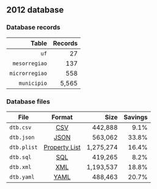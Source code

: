 ## 2012 database

### Database records

|          Table | Records |
| --------------:| -------:|
|           `uf` |      27 |
|  `mesorregiao` |     137 |
| `microrregiao` |     558 |
|    `municipio` |   5,565 |

### Database files

| File        | Format                                                       |      Size | Savings |
| ----------- |:------------------------------------------------------------:| ---------:| -------:|
| `dtb.csv`   | [CSV](https://en.wikipedia.org/wiki/Comma-separated_values)  |   442,888 |    9.1% |
| `dtb.json`  | [JSON](https://en.wikipedia.org/wiki/JSON)                   |   563,062 |   33.8% |
| `dtb.plist` | [Property List](https://en.wikipedia.org/wiki/Property_list) | 1,275,274 |   16.4% |
| `dtb.sql`   | [SQL](https://en.wikipedia.org/wiki/SQL)                     |   419,265 |    8.2% |
| `dtb.xml`   | [XML](https://en.wikipedia.org/wiki/XML)                     | 1,193,537 |   18.8% |
| `dtb.yaml`  | [YAML](https://en.wikipedia.org/wiki/YAML)                   |   488,463 |   20.7% |
